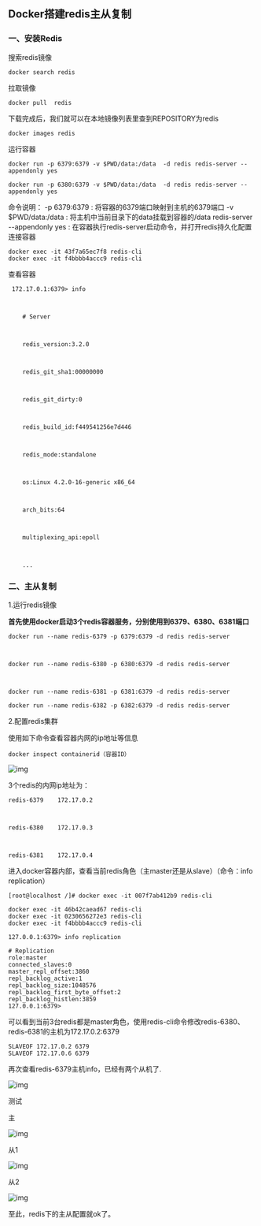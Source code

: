 ## Docker搭建redis主从复制

### 一、安装Redis

搜索redis镜像

```
docker search redis
```

拉取镜像

```
docker pull  redis
```

下载完成后，我们就可以在本地镜像列表里查到REPOSITORY为redis

```
docker images redis
```

运行容器

```
docker run -p 6379:6379 -v $PWD/data:/data  -d redis redis-server --appendonly yes

docker run -p 6380:6379 -v $PWD/data:/data  -d redis redis-server --appendonly yes

```

命令说明：
-p 6379:6379 : 将容器的6379端口映射到主机的6379端口
-v $PWD/data:/data : 将主机中当前目录下的data挂载到容器的/data
redis-server --appendonly yes : 在容器执行redis-server启动命令，并打开redis持久化配置
连接容器

```
docker exec -it 43f7a65ec7f8 redis-cli
docker exec -it f4bbbb4accc9 redis-cli
```

查看容器

```
 172.17.0.1:6379> info



    # Server



    redis_version:3.2.0



    redis_git_sha1:00000000



    redis_git_dirty:0



    redis_build_id:f449541256e7d446



    redis_mode:standalone



    os:Linux 4.2.0-16-generic x86_64



    arch_bits:64



    multiplexing_api:epoll



    ...
```

### 二、主从复制

1.运行redis镜像

**首先使用docker启动3个redis容器服务，分别使用到6379、6380、6381端口**

```
docker run --name redis-6379 -p 6379:6379 -d redis redis-server



docker run --name redis-6380 -p 6380:6379 -d redis redis-server



docker run --name redis-6381 -p 6381:6379 -d redis redis-server

docker run --name redis-6382 -p 6382:6379 -d redis redis-server
```

2.配置redis集群

使用如下命令查看容器内网的ip地址等信息

```
docker inspect containerid（容器ID）
```

![img](https://img-blog.csdnimg.cn/20190609101658159.png?x-oss-process=image/watermark,type_ZmFuZ3poZW5naGVpdGk,shadow_10,text_aHR0cHM6Ly9ibG9nLmNzZG4ubmV0L3FxXzM2ODUwODEz,size_16,color_FFFFFF,t_70)

3个redis的内网ip地址为：

```
redis-6379    172.17.0.2 



redis-6380	  172.17.0.3 



redis-6381    172.17.0.4 
```

进入docker容器内部，查看当前redis角色（主master还是从slave）（命令：info replication）

```
[root@localhost /]# docker exec -it 007f7ab412b9 redis-cli

docker exec -it 46b42caead67 redis-cli
docker exec -it 0230656272e3 redis-cli
docker exec -it f4bbbb4accc9 redis-cli

127.0.0.1:6379> info replication

# Replication
role:master
connected_slaves:0
master_repl_offset:3860
repl_backlog_active:1
repl_backlog_size:1048576
repl_backlog_first_byte_offset:2
repl_backlog_histlen:3859
127.0.0.1:6379> 

```

可以看到当前3台redis都是master角色，使用redis-cli命令修改redis-6380、redis-6381的主机为172.17.0.2:6379

```
SLAVEOF 172.17.0.2 6379
SLAVEOF 172.17.0.6 6379

```

再次查看redis-6379主机info，已经有两个从机了.

![img](https://img-blog.csdnimg.cn/20190609102037197.png?x-oss-process=image/watermark,type_ZmFuZ3poZW5naGVpdGk,shadow_10,text_aHR0cHM6Ly9ibG9nLmNzZG4ubmV0L3FxXzM2ODUwODEz,size_16,color_FFFFFF,t_70)

测试

主

![img](https://img-blog.csdnimg.cn/20190609102206395.png)

从1

![img](https://img-blog.csdnimg.cn/20190609102230164.png)

从2

![img](https://img-blog.csdnimg.cn/2019060910224789.png)

至此，redis下的主从配置就ok了。